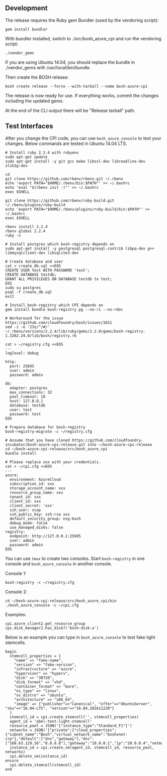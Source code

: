 ## Development

The release requires the Ruby gem Bundler (used by the vendoring script):

```
gem install bundler
```

With bundler installed, switch to ./src/bosh_azure_cpi and run the vendoring script:

```
./vendor_gems
```

If you are using Ubuntu 14.04, you should replace the bundle in ./vendor_gems with /usr/local/bin/bundle.

Then create the BOSH release:

```
bosh create release --force --with-tarball --name bosh-azure-cpi
```

The release is now ready for use. If everything works, commit the changes including the updated gems.

At the end of the CLI output there will be "Release tarball" path.

## Test Interfaces
After you change the CPI code, you can use `bosh_azure_console` to test your changes. Below commands are tested in Ubuntu 14.04 LTS.

```
# Install ruby 2.2.4 with rubyenv
sudo apt-get update
sudo apt-get install -y git gcc make libssl-dev libreadline-dev zlib1g-dev

cd
git clone https://github.com/rbenv/rbenv.git ~/.rbenv
echo 'export PATH="$HOME/.rbenv/bin:$PATH"' >> ~/.bashrc
echo 'eval "$(rbenv init -)"' >> ~/.bashrc
exec $SHELL

git clone https://github.com/rbenv/ruby-build.git ~/.rbenv/plugins/ruby-build
echo 'export PATH="$HOME/.rbenv/plugins/ruby-build/bin:$PATH"' >> ~/.bashrc
exec $SHELL

rbenv install 2.2.4
rbenv global 2.2.4
ruby -v

# Install postgres which bosh-registry depends on
sudo apt-get install -y postgresql postgresql-contrib libpq-dev g++ libmysqlclient-dev libsqlite3-dev

# Create database and user
cat > create_db.sql <<EOS
CREATE USER test WITH PASSWORD 'test';
CREATE DATABASE testdb;
GRANT ALL PRIVILEGES ON DATABASE testdb to test;
EOS
sudo su postgres
psql -f create_db.sql
exit

# Install bosh-registry which CPI depends on
gem install bundle bosh-registry pg --no-ri --no-rdoc

# Workaround for the issue https://github.com/cloudfoundry/bosh/issues/1621
sed -i -e '23s/^/#/' ~/.rbenv/versions/2.2.4/lib/ruby/gems/2.2.0/gems/bosh-registry-1.3262.24.0/lib/bosh/registry.rb

cat > ~/registry.cfg <<EOS
---
loglevel: debug

http:
  port: 25695
  user: admin
  password: admin

db:
  adapter: postgres
  max_connections: 32
  pool_timeout: 10
  host: 127.0.0.1
  database: testdb
  user: test
  password: test
EOS

# Prepare database for bosh-registry
bosh-registry-migrate -c ~/registry.cfg

# Assume that you have cloned https://github.com/cloudfoundry-incubator/bosh-azure-cpi-release.git into ~/bosh-azure-cpi-release
cd ~/bosh-azure-cpi-release/src/bosh_azure_cpi
bundle install

# Please replace xxx with your credentials.
cat > ~/cpi.cfg <<EOS
---
azure:
  environment: AzureCloud
  subscription_id: xxx
  storage_account_name: xxx
  resource_group_name: xxx
  tenant_id: xxx
  client_id: xxx
  client_secret: 'xxx'
  ssh_user: vcap
  ssh_public_key: ssh-rsa xxx
  default_security_group: nsg-bosh
  debug_mode: false
  use_managed_disks: false
registry:
  endpoint: http://127.0.0.1:25695
  user: admin
  password: admin
EOS
```

You can use `tmux` to create two consoles. Start `bosh-registry` in one console and `bosh_azure_console` in another console.

Console 1:

```
bosh-registry -c ~/registry.cfg
```

Console 2:

```
cd ~/bosh-azure-cpi-release/src/bosh_azure_cpi/bin
./bosh_azure_console -c ~/cpi.cfg
```

Examples:

```
cpi.azure_client2.get_resource_group
cpi.disk_manager2.has_disk?('bosh-disk-a')
```

Below is an example you can type in `bosh_azure_console` to test fake light stemcells.

```
begin
  stemcell_properties = {
    "name" => "fake-name",
    "version" => "fake-version",
    "infrastructure" => "azure",
    "hypervisor" => "hyperv",
    "disk" => "30720",
    "disk_format" => "vhd",
    "container_format" => "bare",
    "os_type" => "linux",
    "os_distro" => "ubuntu",
    "architecture" => "x86_64",
    "image" => {"publisher"=>"Canonical", "offer"=>"UbuntuServer", "sku"=>"16.04-LTS", "version"=>"16.04.201611220"}
  }
  stemcell_id = cpi.create_stemcell('', stemcell_properties)
  agent_id = 'abel-test-light-stemcell'
  resource_pool = JSON('{"instance_type":"Standard_F1"}')
  networks = JSON('{"private":{"cloud_properties":{"subnet_name":"Bosh","virtual_network_name":"boshvnet-crp"},"default":["dns","gateway"],"dns":["168.63.129.16","8.8.8.8"],"gateway":"10.0.0.1","ip":"10.0.0.4","netmask":"255.255.255.0","type":"manual"}}')
  instance_id = cpi.create_vm(agent_id, stemcell_id, resource_pool, networks)
  cpi.delete_vm(instance_id)
ensure
  cpi.delete_stemcell(stemcell_id)
end
```
